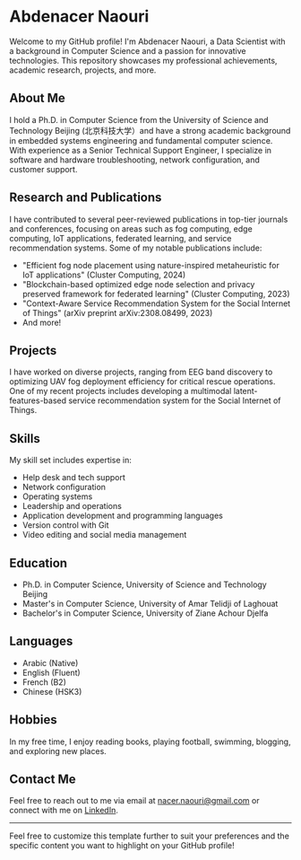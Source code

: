 # Abdenacer Naouri

Welcome to my GitHub profile! I'm Abdenacer Naouri, a Data Scientist with a background in Computer Science and a passion for innovative technologies. This repository showcases my professional achievements, academic research, projects, and more.

## About Me

I hold a Ph.D. in Computer Science from the University of Science and Technology Beijing (北京科技大学）and have a strong academic background in embedded systems engineering and fundamental computer science. With experience as a Senior Technical Support Engineer, I specialize in software and hardware troubleshooting, network configuration, and customer support.

## Research and Publications

I have contributed to several peer-reviewed publications in top-tier journals and conferences, focusing on areas such as fog computing, edge computing, IoT applications, federated learning, and service recommendation systems. Some of my notable publications include:

- "Efficient fog node placement using nature-inspired metaheuristic for IoT applications" (Cluster Computing, 2024)
- "Blockchain-based optimized edge node selection and privacy preserved framework for federated learning" (Cluster Computing, 2023)
- "Context-Aware Service Recommendation System for the Social Internet of Things" (arXiv preprint arXiv:2308.08499, 2023)
- And more!

## Projects

I have worked on diverse projects, ranging from EEG band discovery to optimizing UAV fog deployment efficiency for critical rescue operations. One of my recent projects includes developing a multimodal latent-features-based service recommendation system for the Social Internet of Things.

## Skills

My skill set includes expertise in:
- Help desk and tech support
- Network configuration
- Operating systems
- Leadership and operations
- Application development and programming languages
- Version control with Git
- Video editing and social media management

## Education

- Ph.D. in Computer Science, University of Science and Technology Beijing
- Master's in Computer Science, University of Amar Telidji of Laghouat
- Bachelor's in Computer Science, University of Ziane Achour Djelfa

## Languages

- Arabic (Native)
- English (Fluent)
- French (B2)
- Chinese (HSK3)

## Hobbies

In my free time, I enjoy reading books, playing football, swimming, blogging, and exploring new places.

## Contact Me

Feel free to reach out to me via email at nacer.naouri@gmail.com or connect with me on [LinkedIn](https://www.linkedin.com/in/abdenacer-naouri-71ab1065/).

---

Feel free to customize this template further to suit your preferences and the specific content you want to highlight on your GitHub profile!
